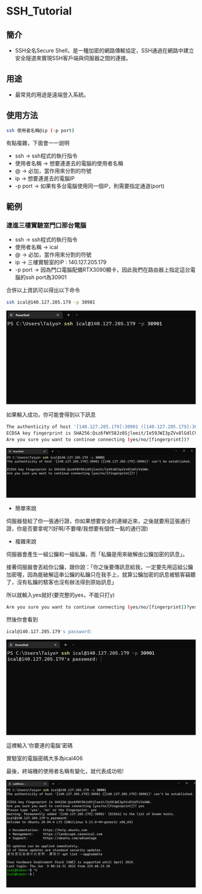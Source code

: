 # SSH_Tutorial

## 簡介

* SSH全名Secure Shell，是一種加密的網路傳輸協定，SSH通過在網路中建立安全隧道來實現SSH客戶端與伺服器之間的連接。


## 用途

* 最常見的用途是遠端登入系統。

## 使用方法

```bash
ssh 使用者名稱@ip (-p port)
```
有點複雜，下面會一一說明
* ssh -> ssh程式的執行指令
* 使用者名稱 -> 想要連進去的電腦的使用者名稱
* @ -> 必加，當作用來分割的符號
* ip -> 想要連進去的電腦IP
* -p port -> 如果有多台電腦使用同一個IP，則需要指定通道(port)

## 範例
### 連進三樓實驗室門口那台電腦
* ssh -> ssh程式的執行指令
* 使用者名稱 -> ical
* @ -> 必加，當作用來分割的符號
* ip -> 三樓實驗室的IP : 140.127.205.179
* -p port -> 因為門口電腦配備RTX3090顯卡，因此我們在路由器上指定這台電腦的ssh port為30901

合併以上資訊可以得出以下命令
```bash
ssh ical@140.127.205.179 -p 30901
```

![](/04-ssh/1.png)

如果輸入成功，你可能會得到以下訊息
```bash
The authenticity of host '[140.127.205.179]:30901 ([140.127.205.179]:30901)' cant be established.
ECDSA key fingerprint is SHA256:Qsz6fWY58Jz8Sjleeit/Ie59JWI3pZVv8lGdlCVsGWk.
Are you sure you want to continue connecting (yes/no/[fingerprint])?
```

![](/04-ssh/3.png) 

* 簡單來說

伺服器發給了你一張通行證，你如果想要安全的連線近來，之後就要用這張通行證，你是否要拿呢?(好啊/不要哩/我想要有個性一點的通行證)

* 複雜來說

伺服器會產生一組公鑰和一組私鑰，而「私鑰是用來破解由公鑰加密的訊息」。

接著伺服器會丟給你公鑰，跟你說：「你之後要傳訊息給我，一定要先用這組公鑰加密喔，因為能破解這串公鑰的私鑰只在我手上，就算公鑰加密的訊息被駭客竊聽了，沒有私鑰的駭客也沒有辦法得到原始訊息」

所以就輸入yes就好(要完整的yes，不能只打y)
```bash
Are you sure you want to continue connecting (yes/no/[fingerprint])?yes
```

然後你會看到

```bash
ical@140.127.205.179's password:
```
![](/04-ssh/2.png)

這裡輸入'你要連的電腦'密碼

實驗室的電腦密碼大多為ical406

最後，終端機的使用者名稱有變化，就代表成功啦!

![](/04-ssh/4.png)